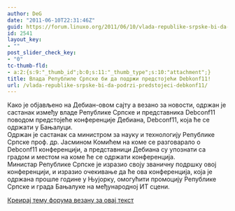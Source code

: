```yaml
---
author: DeG
date: "2011-06-10T22:31:46Z"
guid: https://forum.linuxo.org/2011/06/10/vlada-republike-srpske-bi-da-podrzi-predstojeci-debkonf11/
id: 2541
layout_key:
- ""
post_slider_check_key:
- "0"
tc-thumb-fld:
- a:2:{s:9:"_thumb_id";b:0;s:11:"_thumb_type";s:10:"attachment";}
title: Влада Републиле Српске би да подржи предстојећи Debkonf11!
url: /vlada-republike-srpske-bi-da-podrzi-predstojeci-debkonf11/
---
```

Како је објављено на Дебиан-овом сајту а везано за новости, одржан је састанак између владе Републике Српске и представника Debconf11 поводом предстојеће конференције Дебиана, Debconf11, која ће се одржати у Бањалуци.  
Одржан је састанак са министром за науку и технологију Републике Српске проф. др. Јасмином Комићем на коме се разговарало о Debconf11 конференцији, а представници Дебиана су упознати са градом и местом на коме ће се одржати конференција.  
Министар Републике Српске је изразио своју званичну подршку овој конференцији, и изразио очекивање да ће ова конференција, која је одржана прошле године у Њујорку, омогућити промоцију Републике Српске и града Бањалуке на међународној ИТ сцени.

[Креирај тему форума везану за овај текст](https://linuxo.org/nova-tema-na-forumu/?se_pid=2541)